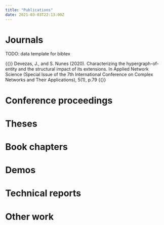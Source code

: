 ```yaml
---
title: "Publications"
date: 2021-03-03T22:13:00Z
---
```


# Journals

TODO: data template for bibtex

{{<pub src="cna_2019-devezas_and_nunes-characterizing_the_hypergraph_of_entity_representation_model">}}
  Devezas, J., and S. Nunes (2020). Characterizing the hypergraph-of-entity and the structural impact of its extensions. In Applied Network Science (Special Issue of the 7th International Conference on Complex Networks and Their Applications), 5(1), p.79
{{</pub>}}

# Conference proceedings

# Theses

# Book chapters

# Demos

# Technical reports

# Other work